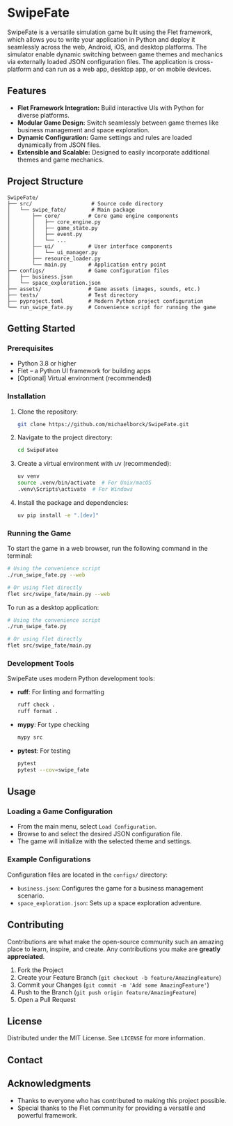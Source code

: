 # SwipeFate

SwipeFate is a versatile simulation game built using the Flet framework, which allows you to write your application in Python and deploy it seamlessly across the web, Android, iOS, and desktop platforms. The simulator enable dynamic switching between game themes and mechanics via externally loaded JSON configuration files. The application is cross-platform and can run as a web app, desktop app, or on mobile devices.

## Features

- **Flet Framework Integration:** Build interactive UIs with Python for diverse platforms.
- **Modular Game Design:** Switch seamlessly between game themes like business management and space exploration.
- **Dynamic Configuration:** Game settings and rules are loaded dynamically from JSON files.
- **Extensible and Scalable:** Designed to easily incorporate additional themes and game mechanics.

## Project Structure

```
SwipeFate/
├── src/                   # Source code directory
│   └── swipe_fate/        # Main package
│       ├── core/         # Core game engine components
│       │   ├── core_engine.py
│       │   ├── game_state.py
│       │   ├── event.py
│       │   └── ...
│       ├── ui/           # User interface components
│       │   └── ui_manager.py
│       ├── resource_loader.py
│       └── main.py       # Application entry point
├── configs/              # Game configuration files
│   ├── business.json
│   └── space_exploration.json
├── assets/               # Game assets (images, sounds, etc.)
├── tests/                # Test directory
├── pyproject.toml        # Modern Python project configuration
└── run_swipe_fate.py     # Convenience script for running the game
```

## Getting Started

### Prerequisites

- Python 3.8 or higher
- Flet – a Python UI framework for building apps
- [Optional] Virtual environment (recommended)

### Installation

1. Clone the repository:
   ```bash
   git clone https://github.com/michaelborck/SwipeFate.git
   ```
2. Navigate to the project directory:
   ```bash
   cd SwipeFatee
   ```
3. Create a virtual environment with uv (recommended):
   ```bash
   uv venv
   source .venv/bin/activate  # For Unix/macOS
   .venv\Scripts\activate  # For Windows
   ```
4. Install the package and dependencies:
   ```bash
   uv pip install -e ".[dev]"
   ```

### Running the Game

To start the game in a web browser, run the following command in the terminal:
```bash
# Using the convenience script
./run_swipe_fate.py --web

# Or using flet directly
flet src/swipe_fate/main.py --web
```

To run as a desktop application:
```bash
# Using the convenience script
./run_swipe_fate.py

# Or using flet directly
flet src/swipe_fate/main.py
```

### Development Tools

SwipeFate uses modern Python development tools:

- **ruff**: For linting and formatting
  ```bash
  ruff check .
  ruff format .
  ```

- **mypy**: For type checking
  ```bash
  mypy src
  ```

- **pytest**: For testing
  ```bash
  pytest
  pytest --cov=swipe_fate
  ```

## Usage

### Loading a Game Configuration

- From the main menu, select `Load Configuration`.
- Browse to and select the desired JSON configuration file.
- The game will initialize with the selected theme and settings.

### Example Configurations

Configuration files are located in the `configs/` directory:
- `business.json`: Configures the game for a business management scenario.
- `space_exploration.json`: Sets up a space exploration adventure.

## Contributing

Contributions are what make the open-source community such an amazing place to learn, inspire, and create. Any contributions you make are **greatly appreciated**.

1. Fork the Project
2. Create your Feature Branch (`git checkout -b feature/AmazingFeature`)
3. Commit your Changes (`git commit -m 'Add some AmazingFeature'`)
4. Push to the Branch (`git push origin feature/AmazingFeature`)
5. Open a Pull Request

## License

Distributed under the MIT License. See `LICENSE` for more information.

## Contact


## Acknowledgments

- Thanks to everyone who has contributed to making this project possible.
- Special thanks to the Flet community for providing a versatile and powerful framework.
